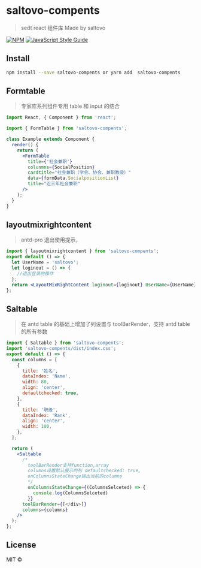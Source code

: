 # saltovo-compents

> sedt react 组件库 Made by saltovo

[![NPM](https://img.shields.io/npm/v/saltovo-compents.svg)](https://www.npmjs.com/package/saltovo-compents) [![JavaScript Style Guide](https://img.shields.io/badge/code_style-standard-brightgreen.svg)](https://standardjs.com)

## Install

```bash
npm install --save saltovo-compents or yarn add  saltovo-compents
```

## Formtable

> 专家库系列组件专用 table 和 input 的结合

```jsx
import React, { Component } from 'react';

import { FormTable } from 'saltovo-compents';

class Example extends Component {
  render() {
    return (
      <FormTable
        title={'社会兼职'}
        colunmns={SocialPosition}
        cardtitle="社会兼职（学会、协会、兼职教授）"
        data={formData.SocialpositionList}
        title="近三年社会兼职"
      />
    );
  }
}
```

## layoutmixrightcontent

> antd-pro 退出使用提示，

```jsx
import { layoutmixrightcontent } from 'saltovo-compents';
export default () => {
  let UserName = 'saltovo';
  let loginout = () => {
    //退出登录的操作
  };
  return <LayoutMixRightContent loginout={loginout} UserName={UserName} />;
};
```

## Saltable

> 在 antd table 的基础上增加了列设置与 toolBarRender，支持 antd table 的所有参数

```jsx
import { Saltable } from 'saltovo-compents';
import 'saltovo-compents/dist/index.css';
export default () => {
  const columns = [
    {
      title: '姓名',
      dataIndex: 'Name',
      width: 80,
      align: 'center',
      defaultchecked: true,
    },
    {
      title: '职级',
      dataIndex: 'Rank',
      align: 'center',
      width: 100,
    },
  ];

  return (
    <Saltable
      /*
        toolBarRender支持function,array
        columns设置默认展示的列 defaultchecked: true,
        onColumnsStateChange输出当前的columns
        */
        onColumnsStateChange={(ColumnsSelceted) => {
          console.log(ColumnsSelceted)
        }}
      toolBarRender={[</div>]}
      columns={columns}
    />
  );
};
```

## License

MIT © [](https://github.com/)
